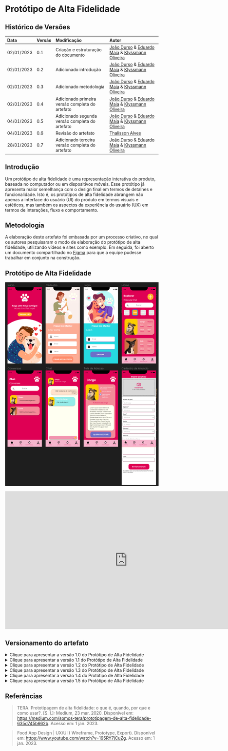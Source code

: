 # Protótipo de Alta Fidelidade
  
## Histórico de Versões
| Data | Versão | Modificação | Autor |
| :- | :- | :- | :- |
| 02/01/2023 | 0.1    | Criação e estruturação do documento | [João Durso](https://github.com/jvsdurso) & [Eduardo Maia](https://github.com/eduardomr) & [Klyssmann Oliveira](https://github.com/klyssmannoliveira)| 
| 02/01/2023 | 0.2    | Adicionado introdução | [João Durso](https://github.com/jvsdurso) & [Eduardo Maia](https://github.com/eduardomr) & [Klyssmann Oliveira](https://github.com/klyssmannoliveira)| 
| 02/01/2023 | 0.3    | Adicionado metodologia | [João Durso](https://github.com/jvsdurso) & [Eduardo Maia](https://github.com/eduardomr) & [Klyssmann Oliveira](https://github.com/klyssmannoliveira)| 
| 02/01/2023 | 0.4    | Adicionado primeira versão completa do artefato  | [João Durso](https://github.com/jvsdurso) & [Eduardo Maia](https://github.com/eduardomr) & [Klyssmann Oliveira](https://github.com/klyssmannoliveira)| 
| 04/01/2023 | 0.5    | Adicionado segunda versão completa do artefato  | [João Durso](https://github.com/jvsdurso) & [Eduardo Maia](https://github.com/eduardomr) & [Klyssmann Oliveira](https://github.com/klyssmannoliveira)| 
| 04/01/2023 | 0.6    | Revisão do artefato  | [Thalisson Alves](https://github.com/Thalisson-Alves)| 
| 28/01/2023 | 0.7    | Adicionado terceira versão completa do artefato  | [João Durso](https://github.com/jvsdurso) & [Eduardo Maia](https://github.com/eduardomr) & [Klyssmann Oliveira](https://github.com/klyssmannoliveira)| 

## Introdução
Um protótipo de alta fidelidade é uma representação interativa do produto, baseada no computador ou em dispositivos móveis. Esse protótipo já apresenta maior semelhança com o design final em termos de detalhes e funcionalidade. Isto é, os protótipos de alta fidelidade abrangem não apenas a interface do usuário (UI) do produto em termos visuais e estéticos, mas também os aspectos da experiência do usuário (UX) em termos de interações, fluxo e comportamento.

## Metodologia
A elaboração deste artefato foi embasada por um processo criativo, no qual os autores pesquisaram o modo de elaboração do protótipo de alta fidelidade, utilizando vídeos e sites como exemplo. Em seguida, foi aberto um documento compartilhado no [Figma](https://www.figma.com/) para que a equipe pudesse trabalhar em conjunto na construção.

## Protótipo de Alta Fidelidade

<div align="center">

![Protótipo de Alta Fidelidade v1.5](../assets/prototipo_alta_fidelidade/prototipo_alta_v1.5.1.png)

</div>

<iframe style="border: 1px solid rgba(0, 0, 0, 0.1);" width="800" height="450" src="https://www.figma.com/embed?embed_host=share&url=https%3A%2F%2Fwww.figma.com%2Fproto%2FhtZeviKsRQbWM25Gnb5qgb%2FidotPet%3Fnode-id%3D1%253A2%26scaling%3Dscale-down%26page-id%3D0%253A1%26starting-point-node-id%3D1%253A2" allowfullscreen></iframe>

## Versionamento do artefato

<details>
<summary>Clique para apresentar a versão 1.0 do Protótipo de Alta Fidelidade</summary>
 
### Protótipo de Alta Fidelidade v1.0
 
O Protótipo de Alta Fidelidade foi feito no [Figma](https://www.figma.com/) e não teve como restaurar todo o histórico de cada modificação. No entanto, a contribuição dessa versão foi:
- Criação da tela de início do aplicativo.
 
![Protótipo de Alta Fidelidade v1.0](../assets/prototipo_alta_fidelidade/prototipo_alta_v1.0.png)
 
**Autor(es):** <br>
[João Durso](https://github.com/jvsdurso) & [Eduardo Maia](https://github.com/eduardomr) & [Klyssmann Oliveira](https://github.com/klyssmannoliveira) <br><br>
</details>

<details>
<summary>Clique para apresentar a versão 1.1 do Protótipo de Alta Fidelidade</summary>
 
### Protótipo de Alta Fidelidade v1.1
 
O Protótipo de Alta Fidelidade foi feito no [Figma](https://www.figma.com/) e não teve como restaurar todo o histórico de cada modificação. No entanto, a contribuição dessa versão foi:
- Criação da tela de cadastro.
 
![Protótipo de Alta Fidelidade v1.1](../assets/prototipo_alta_fidelidade/prototipo_alta_v1.1.png)
 
**Autor(es):** <br>
[João Durso](https://github.com/jvsdurso) & [Eduardo Maia](https://github.com/eduardomr) & [Klyssmann Oliveira](https://github.com/klyssmannoliveira) <br><br>
</details>

<details>
<summary>Clique para apresentar a versão 1.2 do Protótipo de Alta Fidelidade</summary>

### Protótipo de Alta Fidelidade v1.2
 
O Protótipo de Alta Fidelidade foi feito no [Figma](https://www.figma.com/) e não teve como restaurar todo o histórico de cada modificação. No entanto, a contribuição dessa versão foi:
- Criação da tela _Home_.
 
![Protótipo de Alta Fidelidade v1.2](../assets/prototipo_alta_fidelidade/prototipo_alta_v1.2.png)
 
**Autor(es):** <br>
[João Durso](https://github.com/jvsdurso) & [Eduardo Maia](https://github.com/eduardomr) & [Klyssmann Oliveira](https://github.com/klyssmannoliveira) <br><br>
</details>


<details>
<summary>Clique para apresentar a versão 1.3 do Protótipo de Alta Fidelidade</summary>

### Protótipo de Alta Fidelidade v1.3
 
O Protótipo de Alta Fidelidade foi feito no [Figma](https://www.figma.com/) e não teve como restaurar todo o histórico de cada modificação. No entanto, a contribuição dessa versão foi:
- Criação da tela de Conversas.
- Criação da tela de Chat.
 
![Protótipo de Alta Fidelidade v1.3](../assets/prototipo_alta_fidelidade/prototipo_alta_v1.3.png)
 
**Autor(es):** <br>
[João Durso](https://github.com/jvsdurso) & [Eduardo Maia](https://github.com/eduardomr) & [Klyssmann Oliveira](https://github.com/klyssmannoliveira) <br><br>
</details>


<details>
<summary>Clique para apresentar a versão 1.4 do Protótipo de Alta Fidelidade</summary>

### Protótipo de Alta Fidelidade v1.4
 
O Protótipo de Alta Fidelidade foi feito no [Figma](https://www.figma.com/) e não teve como restaurar todo o histórico de cada modificação. No entanto, a contribuição dessa versão foi:
- Criação da tela de Adoção.
- Criação da tela de Login.
 
![Protótipo de Alta Fidelidade v1.4](../assets/prototipo_alta_fidelidade/prototipo_alta_v1.4.png)
 
**Autor(es):** <br>
[João Durso](https://github.com/jvsdurso) & [Eduardo Maia](https://github.com/eduardomr) & [Klyssmann Oliveira](https://github.com/klyssmannoliveira) <br><br>
</details>

<details>
<summary>Clique para apresentar a versão 1.5 do Protótipo de Alta Fidelidade</summary>

### Protótipo de Alta Fidelidade v1.5
 
O Protótipo de Alta Fidelidade foi feito no [Figma](https://www.figma.com/) e não teve como restaurar todo o histórico de cada modificação. No entanto, a contribuição dessa versão foi:
- Criação da tela de Cadastro de Anúncios.
 
![Protótipo de Alta Fidelidade v1.5](../assets/prototipo_alta_fidelidade/prototipo_alta_v1.5.png)
 
**Autor(es):** <br>
[João Durso](https://github.com/jvsdurso) & [Eduardo Maia](https://github.com/eduardomr) & [Klyssmann Oliveira](https://github.com/klyssmannoliveira) <br><br>
</details>

## Referências

> TERA. Prototipagem de alta fidelidade: o que é, quando, por que e como usar?. [S. l.]: Medium, 23 mar. 2020. Disponível em: https://medium.com/somos-tera/prototipagem-de-alta-fidelidade-635d745b662b. Acesso em: 1 jan. 2023.

> Food App Design | UX/UI ( Wireframe, Prototype, Export). Disponível em: https://www.youtube.com/watch?v=195RY7jCuZg. Acesso em: 1 jan. 2023.

